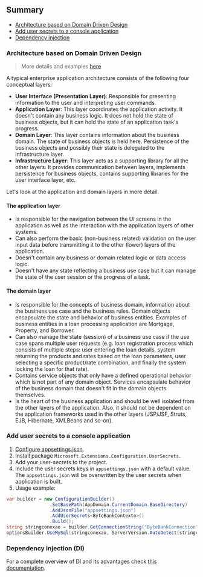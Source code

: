 ## Summary

- [Architecture based on Domain Driven Design](#architecture-based-on-domain-driven-design)
- [Add user secrets to a console application](#add-user-secrets-to-a-console-application)
- [Dependency injection](#dependency-injection)

### Architecture based on Domain Driven Design

> More details and examples [here](https://www.infoq.com/articles/ddd-in-practice/)

A typical enterprise application architecture consists of the following four conceptual layers:

- **User Interface (Presentation Layer)**: Responsible for presenting information to the user and interpreting user commands.
- **Application Layer**: This layer coordinates the application activity. It doesn't contain any business logic. It does not hold the state of business objects, but it can hold the state of an application task's progress.
- **Domain Layer**: This layer contains information about the business domain. The state of business objects is held here. Persistence of the business objects and possibly their state is delegated to the infrastructure layer.
- **Infrastructure Layer**: This layer acts as a supporting library for all the other layers. It provides communication between layers, implements persistence for business objects, contains supporting libraries for the user interface layer, etc.

Let's look at the application and domain layers in more detail. 

#### The application layer

- Is responsible for the navigation between the UI screens in the application as well as the interaction with the application layers of other systems.
- Can also perform the basic (non-business related) validation on the user input data before transmitting it to the other (lower) layers of the application.
- Doesn't contain any business or domain related logic or data access logic.
- Doesn't have any state reflecting a business use case but it can manage the state of the user session or the progress of a task.

#### The domain layer

- Is responsible for the concepts of business domain, information about the business use case and the business rules. Domain objects encapsulate the state and behavior of business entities. Examples of business entities in a loan processing application are Mortgage, Property, and Borrower.
- Can also manage the state (session) of a business use case if the use case spans multiple user requests (e.g. loan registration process which consists of multiple steps: user entering the loan details, system returning the products and rates based on the loan parameters, user selecting a specific product/rate combination, and finally the system locking the loan for that rate).
- Contains service objects that only have a defined operational behavior which is not part of any domain object. Services encapsulate behavior of the business domain that doesn't fit in the domain objects themselves.
- Is the heart of the business application and should be well isolated from the other layers of the application. Also, it should not be dependent on the application frameworks used in the other layers (JSP/JSF, Struts, EJB, Hibernate, XMLBeans and so-on).

### Add user secrets to a console application

1. [Configure appsettings.json](https://makolyte.com/csharp-how-to-read-custom-configuration-from-appsettings-json/).
2. Install package `Microsoft.Extensions.Configuration.UserSecrets`.
3. Add your user-secrets to the project.
4. Include the user secrets keys in `appsettings.json` with a default value. The `appsettings.json` will be overwritten by the user secrets when application is built.
5. Usage example:
```csharp
var builder = new ConfigurationBuilder()
                .SetBasePath(AppDomain.CurrentDomain.BaseDirectory)
                .AddJsonFile("appsettings.json")
                .AddUserSecrets<ByteBankContexto>()
                .Build();
string stringconexao = builder.GetConnectionString("ByteBankConnection");
optionsBuilder.UseMySql(stringconexao, ServerVersion.AutoDetect(stringconexao));
```
### Dependency injection (DI)

For a complete overview of DI and its advantages check [this documentation](https://docs.microsoft.com/en-us/dotnet/core/extensions/dependency-injection).